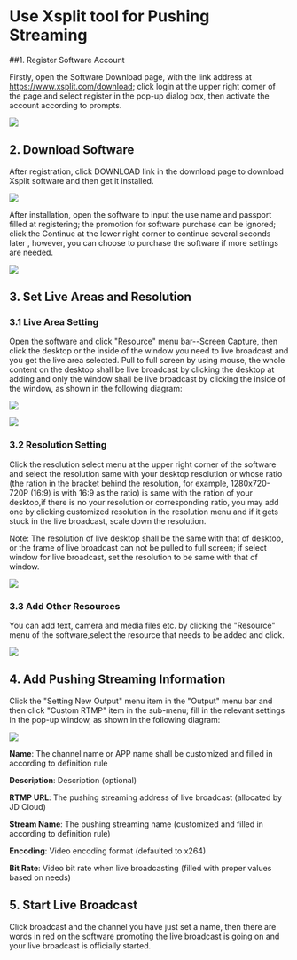 # Use Xsplit tool for Pushing Streaming

##1. Register Software Account

Firstly, open the Software Download page, with the link address at <https://www.xsplit.com/download>; click login at the upper right corner of the page and select register in the pop-up dialog box, then activate the account according to prompts.

![](media/d5e91d8d94dd103316bb200bebbfac63.png)

## 2. Download Software

After registration, click DOWNLOAD link in the download page to download Xsplit software and then get it installed.

![](media/492ff0fdc6ed6f86bb8605f2dc38a7be.png)

After installation, open the software to input the use name and passport filled at registering; the promotion for software purchase can be ignored; click the Continue at the lower right corner to continue several seconds later , however, you can choose to purchase the software if more settings are needed.

![](media/c58d22f4c3199bb8214d4bae98607fe8.png)

## 3. Set Live Areas and Resolution

### 3.1 Live Area Setting

Open the software and click "Resource" menu bar--Screen Capture, then click the desktop or the inside of the window you need to live broadcast and you get the live area selected.
Pull to full screen by using mouse, the whole content on the desktop shall be live broadcast by clicking the desktop at adding and only the window shall be live broadcast by clicking the inside of the window, as shown in the following diagram:

![](media/3eeab94d613b4a8cf22d692733035f8d.png)

![](media/b41f15fd2b59f8da8cab5a4e75c39a8c.png)

### 3.2 Resolution Setting

Click the resolution select menu at the upper right corner of the software and select the resolution same with your desktop resolution or whose ratio (the ration in the bracket behind the resolution, for example, 1280x720-720P (16:9) is with 16:9 as the ratio) is same with the ration of your desktop,if there is no your resolution or corresponding ratio, you may add one by clicking customized resolution in the resolution menu and if it gets stuck in the live broadcast, scale down the resolution.

Note: The resolution of live desktop shall be the same with that of desktop, or the frame of live broadcast can not be pulled to full screen; if select window for live broadcast, set the resolution to be same with that of window.

![](media/9eb762b9cbd7171d18753fd84e66cbf9.png)

### 3.3 Add Other Resources

You can add text, camera and media files etc. by clicking the "Resource" menu of the software,select the resource that needs to be added and click.

![](media/3eeab94d613b4a8cf22d692733035f8d.png)

## 4. Add Pushing Streaming Information

Click the "Setting New Output" menu item in the "Output" menu bar and then click "Custom RTMP" item in the sub-menu;
fill in the relevant settings in the pop-up window, as shown in the following diagram:

![](media/b563d11815c9be3ebc1d35e936a60a3f.png)

**Name**: The channel name or APP name shall be customized and filled in according to definition rule

**Description**: Description (optional)

**RTMP URL**: The pushing streaming address of live broadcast (allocated by JD Cloud)

**Stream Name**: The pushing streaming name (customized and filled in according to definition rule)

**Encoding**: Video encoding format (defaulted to x264)

**Bit Rate**: Video bit rate when live broadcasting (filled with proper values based on needs)

## 5. Start Live Broadcast

Click broadcast and the channel you have just set a name, then there are words in red on the software promoting the live broadcast is going on and your live broadcast is officially started.
